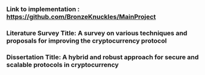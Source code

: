 ### Link to implementation : https://github.com/BronzeKnuckles/MainProject


### Literature Survey Title: A survey on various techniques and proposals for improving the cryptocurrency protocol

### Dissertation Title: A hybrid and robust approach for secure and scalable protocols in cryptocurrency
